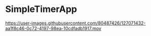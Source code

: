 # SimpleTimerApp
https://user-images.githubusercontent.com/80487426/127071432-aa1f8c46-0c72-4197-98ea-10cdfadb1917.mov

